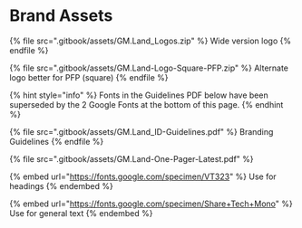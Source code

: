 # Brand Assets

{% file src=".gitbook/assets/GM.Land_Logos.zip" %}
Wide version logo
{% endfile %}

{% file src=".gitbook/assets/GM.Land-Logo-Square-PFP.zip" %}
Alternate logo better for PFP (square)
{% endfile %}

{% hint style="info" %}
Fonts in the Guidelines PDF below have been superseded by the 2 Google Fonts at the bottom of this page.
{% endhint %}

{% file src=".gitbook/assets/GM.Land_ID-Guidelines.pdf" %}
Branding Guidelines
{% endfile %}

{% file src=".gitbook/assets/GM.Land-One-Pager-Latest.pdf" %}

{% embed url="https://fonts.google.com/specimen/VT323" %}
Use for headings
{% endembed %}

{% embed url="https://fonts.google.com/specimen/Share+Tech+Mono" %}
Use for general text
{% endembed %}

